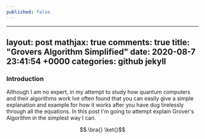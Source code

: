 ```yaml
---
published: false
---
```

---
layout: post
mathjax: true
comments: true
title:  "Grovers Algorithm Simplified"
date:   2020-08-7 23:41:54 +0000
categories: github jekyll
---

### Introduction

Although I am no expert, in my attempt to study how quantum computers and their algorithms work Ive often found that you can easily give a simple explanation and example for how it works after you have dug tirelessly through all the equations. In this post I'm going to attempt explain Grover's Algorithm in the simplest way I can.

$$ \bra{} \ket{}$$
